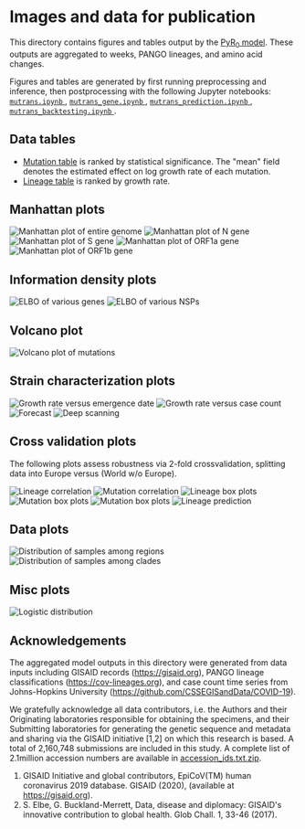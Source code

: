# Images and data for publication

This directory contains figures and tables output by the [PyR<sub>0</sub>
model](https://www.medrxiv.org/content/10.1101/2021.09.07.21263228v1). These
outputs are aggregated to weeks, PANGO lineages, and amino acid changes.

Figures and tables are generated by first running preprocessing and inference,
then postprocessing with the following Jupyter notebooks:
[ `mutrans.ipynb` ](../mutrans.ipynb),
[ `mutrans_gene.ipynb` ](../mutrans_gene.ipynb),
[ `mutrans_prediction.ipynb` ](../mutrans_prediction.ipynb),
[ `mutrans_backtesting.ipynb` ](../mutrans_backtesting.ipynb).

## Data tables

- [Mutation table](mutations.tsv) is ranked by statistical significance.
  The "mean" field denotes the estimated effect on log growth rate of each mutation.
- [Lineage table](strains.tsv) is ranked by growth rate.

## Manhattan plots

![Manhattan plot of entire genome](manhattan.png)
![Manhattan plot of N gene](manhattan_N.png)
![Manhattan plot of S gene](manhattan_S.png)
![Manhattan plot of ORF1a gene](manhattan_ORF1a.png)
![Manhattan plot of ORF1b gene](manhattan_ORF1b.png)

## Information density plots

![ELBO of various genes](vary_gene_elbo.png)
![ELBO of various NSPs](vary_nsp_elbo.png)

## Volcano plot

![Volcano plot of mutations](volcano.png)

## Strain characterization plots

![Growth rate versus emergence date](strain_emergence.png)
![Growth rate versus case count](strain_prevalence.png)
![Forecast](forecast.png)
![Deep scanning](deep_scanning.png)

## Cross validation plots

The following plots assess robustness via 2-fold crossvalidation, splitting data into Europe versus (World w/o Europe).

![Lineage correlation](lineage_agreement.png)
![Mutation correlation](mutation_agreement.png)
![Lineage box plots](strain_europe_boxplot.png)
![Mutation box plots](mutation_europe_boxplot_rankby_s.png)
![Mutation box plots](mutation_europe_boxplot_rankby_t.png)
![Lineage prediction](lineage_prediction.png)

## Data plots

![Distribution of samples among regions](region_distribution.png)
![Distribution of samples among clades](clade_distribution.png)

## Misc plots

![Logistic distribution](logistic_distribution.png)

## Acknowledgements

The aggregated model outputs in this directory were generated from data inputs
including GISAID records (https://gisaid.org), PANGO lineage classifications
(https://cov-lineages.org), and case count time series from Johns-Hopkins
University (https://github.com/CSSEGISandData/COVID-19).

We gratefully acknowledge all data contributors, i.e. the Authors and their Originating laboratories responsible for obtaining the specimens, and their Submitting laboratories for generating the genetic sequence and metadata and sharing via the GISAID initiative [1,2] on which this research is based. A total of 2,160,748 submissions are included in this study. A complete list of 2.1million accession numbers are available in [accession_ids.txt.zip](accession_ids.txt.zip).

1.  GISAID Initiative and global contributors,
    EpiCoV(TM) human coronavirus 2019 database.
    GISAID (2020), (available at https://gisaid.org).
2.  S. Elbe, G. Buckland-Merrett,
    Data, disease and diplomacy: GISAID's innovative contribution to global health.
    Glob Chall. 1, 33-46 (2017).
